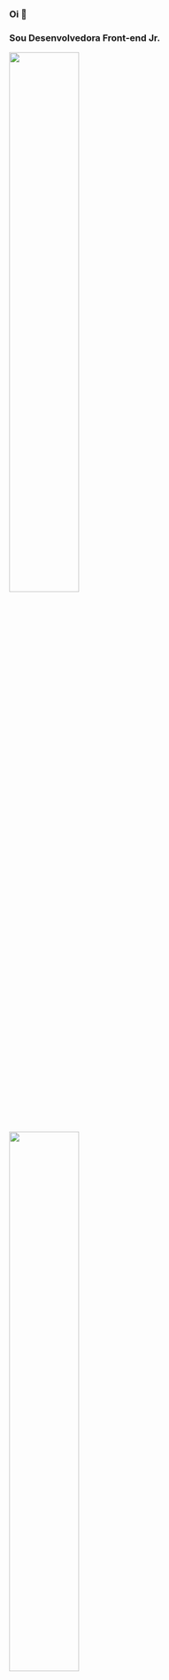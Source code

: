 ### Oi 👋
### Sou Desenvolvedora Front-end Jr.

<img width=50% src="https://github-readme-stats.vercel.app/api?username=mykallella&theme=blue-green"/>
<img width=50% src="https://github-readme-stats.vercel.app/api/top-langs/?username=mykallella&theme=blue-green"/>

<strong>Gmail: mykallella@gmail.com</strong>
<br>
<strong>Telefone: (12)992253905</strong>
<br>
<strong>Linkedin: https://www.linkedin.com/in/myrela-caroline-508802219/</strong>
<br>
<strong>Portifólio: https://portifolio-sybl.vercel.app/</strong>


